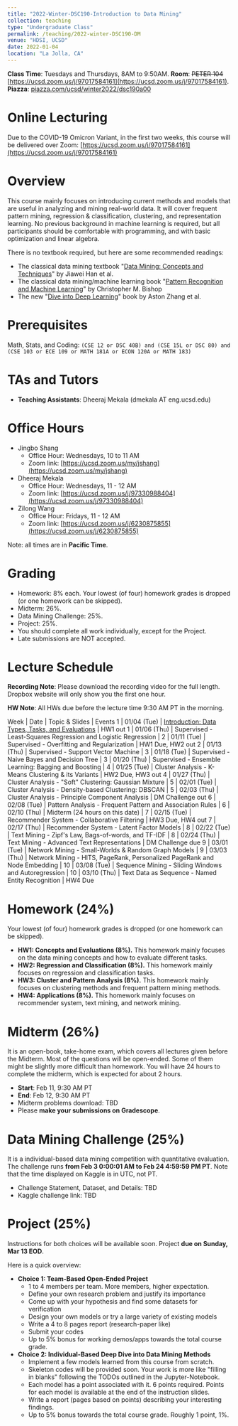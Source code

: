 ```yaml
---
title: "2022-Winter-DSC190-Introduction to Data Mining"
collection: teaching
type: "Undergraduate Class"
permalink: /teaching/2022-winter-DSC190-DM
venue: "HDSI, UCSD"
date: 2022-01-04
location: "La Jolla, CA"
---
```


**Class Time**: Tuesdays and Thursdays, 8AM to 9:50AM.  **Room**: ~~PETER 104~~ [https://ucsd.zoom.us/j/97017584161](https://ucsd.zoom.us/j/97017584161).  **Piazza**: [piazza.com/ucsd/winter2022/dsc190a00](https://piazza.com/ucsd/winter2022/dsc190a00)

Online Lecturing
======

Due to the COVID-19 Omicron Variant, in the first two weeks, this course will be delivered over Zoom: [https://ucsd.zoom.us/j/97017584161](https://ucsd.zoom.us/j/97017584161)


Overview
======

This course mainly focuses on introducing current methods and models that are useful in analyzing and mining real-world data. It will cover frequent pattern mining, regression & classification, clustering, and representation learning. No previous background in machine learning is required, but all participants should be comfortable with programming, and with basic optimization and linear algebra. 

There is no textbook required, but here are some recommended readings:
- The classical data mining textbook "[Data Mining: Concepts and Techniques](https://books.google.com/books/about/Data_Mining_Concepts_and_Techniques.html?id=pQws07tdpjoC&source=kp_book_description)" by Jiawei Han et al.
- The classical data mining/machine learning book "[Pattern Recognition and Machine Learning](https://books.google.com/books/about/Pattern_Recognition_and_Machine_Learning.html?id=HL4HrgEACAAJ&source=kp_book_description)" by Christopher M. Bishop
- The new "[Dive into Deep Learning](https://d2l.ai/)" book by Aston Zhang et al.


Prerequisites
======

Math, Stats, and Coding: `(CSE 12 or DSC 40B) and (CSE 15L or DSC 80) and (CSE 103 or ECE 109 or MATH 181A or ECON 120A or MATH 183)`

TAs and Tutors
======

- **Teaching Assistants**: Dheeraj Mekala (dmekala AT eng.ucsd.edu)

Office Hours
======

- Jingbo Shang
    - Office Hour: Wednesdays, 10 to 11 AM
    - Zoom link: [https://ucsd.zoom.us/my/jshang](https://ucsd.zoom.us/my/jshang)
- Dheeraj Mekala
    - Office Hour: Wednesdays, 11 - 12 AM
    - Zoom link: [https://ucsd.zoom.us/j/97330988404](https://ucsd.zoom.us/j/97330988404)
- Zilong Wang
    - Office Hour: Fridays, 11 - 12 AM
    - Zoom link: [https://ucsd.zoom.us/j/6230875855](https://ucsd.zoom.us/j/6230875855)

Note: all times are in **Pacific Time**.

Grading
======

- Homework: 8% each. Your lowest (of four) homework grades is dropped (or one homework can be skipped).
- Midterm: 26%.
- Data Mining Challenge: 25%.
- Project: 25%.
- You should complete all work individually, except for the Project.
- Late submissions are NOT accepted.

Lecture Schedule
======

**Recording Note**: Please download the recording video for the full length. Dropbox website will only show you the first one hour.

**HW Note**: All HWs due before the lecture time 9:30 AM PT in the morning. 

Week | Date        | Topic & Slides                                                  | Events
1    | 01/04 (Tue) | [Introduction: Data Types, Tasks, and Evaluations](https://www.dropbox.com/sh/qza6t2wudbeuv6c/AABDFig0I6pJl3-PEp0wc0TFa?dl=0) | HW1 out
1    | 01/06 (Thu) | Supervised - Least-Squares Regression and Logistic Regression |
2    | 01/11 (Tue) | Supervised - Overfitting and Regularization | HW1 Due, HW2 out
2    | 01/13 (Thu) | Supervised - Support Vector Machine |
3    | 01/18 (Tue) | Supervised - Naive Bayes and Decision Tree |
3    | 01/20 (Thu) | Supervised - Ensemble Learning: Bagging and Boosting | 
4    | 01/25 (Tue) | Cluster Analysis - K-Means Clustering & its Variants | HW2 Due, HW3 out
4    | 01/27 (Thu) | Cluster Analysis - "Soft" Clustering: Gaussian Mixture |
5    | 02/01 (Tue) | Cluster Analysis - Density-based Clustering: DBSCAN |
5    | 02/03 (Thu) | Cluster Analysis - Principle Component Analysis | DM Challenge out
6    | 02/08 (Tue) | Pattern Analysis - Frequent Pattern and Association Rules |
6    | 02/10 (Thu) | Midterm (24 hours on this date) |
7    | 02/15 (Tue) | Recommender System - Collaborative Filtering | HW3 Due, HW4 out
7    | 02/17 (Thu) | Recommender System - Latent Factor Models |
8    | 02/22 (Tue) | Text Mining - Zipf's Law, Bags-of-words, and TF-IDF |
8    | 02/24 (Thu) | Text Mining - Advanced Text Representations | DM Challenge due
9    | 03/01 (Tue) | Network Mining - Small-Worlds & Random Graph Models | 
9    | 03/03 (Thu) | Network Mining - HITS, PageRank, Personalized PageRank and Node Embedding |
10   | 03/08 (Tue) | Sequence Mining - Sliding Windows and Autoregression |
10   | 03/10 (Thu) | Text Data as Sequence - Named Entity Recognition | HW4 Due

Homework (24%)
======

Your lowest (of four) homework grades is dropped (or one homework can be skipped).

- **HW1: Concepts and Evaluations (8%).** This homework mainly focuses on the data mining concepts and how to evaluate different tasks.
- **HW2: Regression and Classification (8%).** This homework mainly focuses on regression and classification tasks.
- **HW3: Cluster and Pattern Analysis (8%).** This homework mainly focuses on clustering methods and frequent pattern mining methods.
- **HW4: Applications (8%).** This homework mainly focuses on recommender system, text mining, and network mining.

Midterm (26%)
======

It is an open-book, take-home exam, which covers all lectures given before the Midterm. Most of the questions will be open-ended. Some of them might be slightly more difficult than homework. You will have 24 hours to complete the midterm, which is expected for about 2 hours.

- **Start**: Feb 11, 9:30 AM PT
- **End**: Feb 12, 9:30 AM PT
- Midterm problems download: TBD
- Please **make your submissions on Gradescope**.

Data Mining Challenge (25%)
======

It is a individual-based data mining competition with quantitative evaluation. The challenge runs **from Feb 3 0:00:01 AM to Feb 24 4:59:59 PM PT**. Note that the time displayed on Kaggle is in UTC, not PT.

- Challenge Statement, Dataset, and Details: TBD
- Kaggle challenge link: TBD

Project (25%)
======

Instructions for both choices will be available soon. Project ****due on Sunday, Mar 13 EOD****.

Here is a quick overview:
- **Choice 1: Team-Based Open-Ended Project**
    - 1 to 4 members per team. More members, higher expectation.
    - Define your own research problem and justify its importance
    - Come up with your hypothesis and find some datasets for verification
    - Design your own models or try a large variety of existing models
    - Write a 4 to 8 pages report (research-paper like)
    - Submit your codes
    - Up to 5% bonus for working demos/apps towards the total course grade.
- **Choice 2: Individual-Based Deep Dive into Data Mining Methods**
    - Implement a few models learned from this course from scratch.
    - Skeleton codes will be provided soon. Your work is more like "filling in blanks" following the TODOs outlined in the Jupyter-Notebook.
    - Each model has a point associated with it. 6 points required. Points for each model is available at the end of the instruction slides.
    - Write a report (pages based on points) describing your interesting findings.
    - Up to 5% bonus towards the total course grade. Roughly 1 point, 1%.
